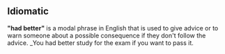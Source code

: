 ## Idiomatic
**"had better"** is a modal phrase in English that is 
used to give advice or to warn someone about a possible consequence if they don't follow the advice.
_You had better study for the exam if you want to pass it.
